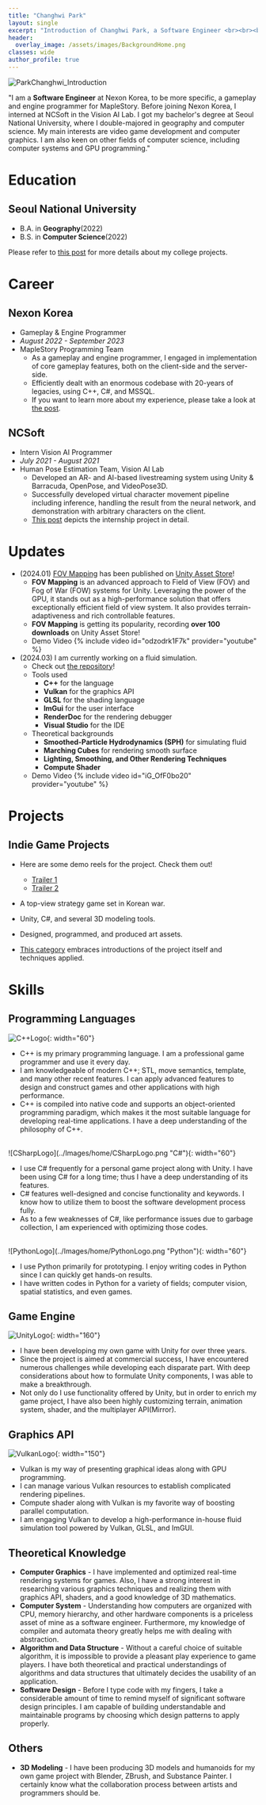 ```yaml
---
title: "Changhwi Park"
layout: single
excerpt: "Introduction of Changhwi Park, a Software Engineer <br><br><br>"
header:
  overlay_image: /assets/images/BackgroundHome.png
classes: wide
author_profile: true
---
```


![ParkChanghwi_Introduction](../Images/home/ParkChanghwi_Introduction.png)

"I am a **Software Engineer** at Nexon Korea, to be more specific, a gameplay and engine programmer for MapleStory. Before joining Nexon Korea, I interned at NCSoft in the Vision AI Lab. I got my bachelor's degree at Seoul National University, where I double-majored in geography and computer science. My main interests are video game development and computer graphics. I am also keen on other fields of computer science, including computer systems and GPU programming."

# Education

## Seoul National University

* B.A. in **Geography**(2022)
* B.S. in **Computer Science**(2022)

Please refer to [this post](/professionalprojects/CollegeProjects) for more details about my college projects.

# Career
## **Nexon Korea**
* Gameplay & Engine Programmer 
* *August 2022 - September 2023*
* MapleStory Programming Team
  * As a gameplay and engine programmer, I engaged in implementation of core gameplay features, both on the client-side and the server-side.
  * Efficiently dealt with an enormous codebase with 20-years of legacies, using C++, C#, and MSSQL.
  * If you want to learn more about my experience, please take a look at [the post](/professionalprojects/NexonKorea/).
  
## **NCSoft**
* Intern Vision AI Programmer 
* *July 2021 - August 2021*
* Human Pose Estimation Team, Vision AI Lab
  * Developed an AR- and AI-based livestreaming system using Unity & Barracuda, OpenPose, and VideoPose3D.
  * Successfully developed virtual character movement pipeline including inference, handling the result from the neural network, and demonstration with arbitrary characters on the client.
  * [This post](/professionalprojects/Internship/) depicts the internship project in detail.

# Updates

- (2024.01) [FOV Mapping](/personalprojects/FOVMapping1) has been published on [Unity Asset Store](https://assetstore.unity.com/packages/tools/particles-effects/fog-of-war-field-of-view-269976)!
  - **FOV Mapping** is an advanced approach to Field of View (FOV) and Fog of War (FOW) systems for Unity. Leveraging the power of the GPU, it stands out as a high-performance solution that offers exceptionally efficient field of view system. It also provides terrain-adaptiveness and rich controllable features.
  - **FOV Mapping** is getting its popularity, recording **over 100 downloads** on Unity Asset Store!
  - 
    Demo Video
    {% include video id="odzodrk1F7k" provider="youtube" %}
- (2024.03) I am currently working on a fluid simulation.
  - Check out [the repository](https://github.com/StupaSoft/FluidSimulation)!
  - Tools used
    - **C++** for the language
    - **Vulkan** for the graphics API
    - **GLSL** for the shading language
    - **ImGui** for the user interface
    - **RenderDoc** for the rendering debugger
    - **Visual Studio** for the IDE
  - Theoretical backgrounds
    - **Smoothed-Particle Hydrodynamics (SPH)** for simulating fluid
    - **Marching Cubes** for rendering smooth surface
    - **Lighting, Smoothing, and Other Rendering Techniques**
    - **Compute Shader**
  - Demo Video
    {% include video id="iG_OfF0bo20" provider="youtube" %}



# Projects

## Indie Game Projects
* Here are some demo reels for the project. Check them out!
  * [Trailer 1](https://www.youtube.com/watch?v=zgcS1foEgOA)
  * [Trailer 2](https://www.youtube.com/watch?v=b9b-6MzOAi0)

* A top-view strategy game set in Korean war.
* Unity, C#, and several 3D modeling tools.
* Designed, programmed, and produced art assets.
* [This category](/personalprojects/) embraces introductions of the project itself and techniques applied.

# Skills
## Programming Languages    
![C++Logo](../Images/home/C++Logo.png "C++"){: width="60"}  
* C++ is my primary programming language. I am a professional game programmer and use it every day.
* I am knowledgeable of modern C++; STL, move semantics, template, and many other recent features. I can apply advanced features to design and construct games and other applications with high performance.
* C++ is compiled into native code and supports an object-oriented programming paradigm, which makes it the most suitable language for developing real-time applications. I have a deep understanding of the philosophy of C++.

<br />
![CSharpLogo](../Images/home/CSharpLogo.png "C#"){: width="60"}  

* I use C# frequently for a personal game project along with Unity. I have been using C# for a long time; thus I have a deep understanding of its features.
* C# features well-designed and concise functionality and keywords. I know how to utilize them to boost the software development process fully.  
* As to a few weaknesses of C#, like performance issues due to garbage collection, I am experienced with optimizing those codes.

<br />
![PythonLogo](../Images/home/PythonLogo.png "Python"){: width="60"}

* I use Python primarily for prototyping. I enjoy writing codes in Python since I can quickly get hands-on results.
* I have written codes in Python for a variety of fields; computer vision, spatial statistics, and even games.

## Game Engine
![UnityLogo](../Images/home/UnityLogo.png "Unity"){: width="160"}
* I have been developing my own game with Unity for over three years. 
* Since the project is aimed at commercial success, I have encountered numerous challenges while developing each disparate part. With deep considerations about how to formulate Unity components, I was able to make a breakthrough.
* Not only do I use functionality offered by Unity, but in order to enrich my game project, I have also been highly customizing terrain, animation system, shader, and the multiplayer API(Mirror).

## Graphics API
![VulkanLogo](../Images/home/VulkanLogo.png "Vulkan"){: width="150"}
* Vulkan is my way of presenting graphical ideas along with GPU programming.
* I can manage various Vulkan resources to establish complicated rendering pipelines.
* Compute shader along with Vulkan is my favorite way of boosting parallel computation.
* I am engaging Vulkan to develop a high-performance in-house fluid simulation tool powered by Vulkan, GLSL, and ImGUI.

## Theoretical Knowledge
* **Computer Graphics** - I have implemented and optimized real-time rendering systems for games. Also, I have a strong interest in researching various graphics techniques and realizing them with graphics API, shaders, and a good knowledge of 3D mathematics.
* **Computer System** - Understanding how computers are organized with CPU, memory hierarchy, and other hardware components is a priceless asset of mine as a software engineer. Furthermore, my knowledge of compiler and automata theory greatly helps me with dealing with abstraction. 
* **Algorithm and Data Structure** - Without a careful choice of suitable algorithm, it is impossible to provide a pleasant play experience to game players. I have both theoretical and practical understandings of algorithms and data structures that ultimately decides the usability of an application. 
* **Software Design** - Before I type code with my fingers, I take a considerable amount of time to remind myself of significant software design principles. I am capable of building understandable and maintainable programs by choosing which design patterns to apply properly.

## Others
* **3D Modeling** - I have been producing 3D models and humanoids for my own game project with Blender, ZBrush, and Substance Painter. I certainly know what the collaboration process between artists and programmers should be.

